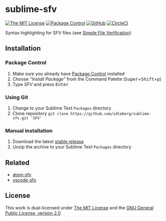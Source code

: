 # sublime-sfv

[![The MIT License](https://img.shields.io/badge/license-MIT-orange.svg?style=flat-square)](http://opensource.org/licenses/MIT)
[![Package Control](https://packagecontrol.herokuapp.com/downloads/OpenVPN.svg?style=flat-square)](https://packagecontrol.io/packages/OpenVPN)
[![GitHub](https://img.shields.io/github/release/idleberg/sublime-sfv.svg?style=flat-square)](https://github.com/idleberg/sublime-sfv/releases)
[![CircleCI](https://flat.badgen.net/circleci/github/idleberg/sublime-sfv)](https://circleci.com/gh/idleberg/sublime-sfv/)

Syntax highlighting for SFV files (see [Simple File Verification](https://www.wikiwand.com/en/Simple_file_verification))

## Installation

### Package Control

1. Make sure you already have [Package Control](https://packagecontrol.io/) installed
2. Choose *“Install Package”* from the Command Palette (<kbd>Super</kbd>+<kbd>Shift</kbd>+<kbd>p</kbd>)
3. Type *SFV* and press <kbd>Enter</kbd>

### Using Git

1. Change to your Sublime Text `Packages` directory
2. Clone repository `git clone https://github.com/idleberg/sublime-sfv.git 'SFV'`

### Manual installation

1. Download the latest [stable release](https://github.com/idleberg/sublime-sfv/releases)
2. Unzip the archive to your Sublime Text `Packages` directory

## Related

- [atom-sfv](https://github.com/idleberg/atom-language-sfv)
- [vscode-sfv](https://marketplace.visualstudio.com/items?itemName=idleberg.sfv)

## License

This work is dual-licensed under [The MIT License](https://opensource.org/licenses/MIT) and the [GNU General Public License, version 2.0](https://opensource.org/licenses/GPL-2.0)

